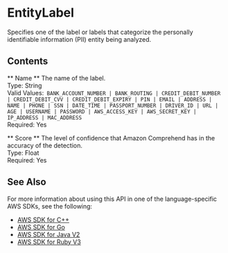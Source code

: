 # EntityLabel<a name="API_EntityLabel"></a>

Specifies one of the label or labels that categorize the personally identifiable information \(PII\) entity being analyzed\.

## Contents<a name="API_EntityLabel_Contents"></a>

 ** Name **   <a name="comprehend-Type-EntityLabel-Name"></a>
The name of the label\.  
Type: String  
Valid Values:` BANK_ACCOUNT_NUMBER | BANK_ROUTING | CREDIT_DEBIT_NUMBER | CREDIT_DEBIT_CVV | CREDIT_DEBIT_EXPIRY | PIN | EMAIL | ADDRESS | NAME | PHONE | SSN | DATE_TIME | PASSPORT_NUMBER | DRIVER_ID | URL | AGE | USERNAME | PASSWORD | AWS_ACCESS_KEY | AWS_SECRET_KEY | IP_ADDRESS | MAC_ADDRESS`   
Required: Yes

 ** Score **   <a name="comprehend-Type-EntityLabel-Score"></a>
The level of confidence that Amazon Comprehend has in the accuracy of the detection\.  
Type: Float  
Required: Yes

## See Also<a name="API_EntityLabel_SeeAlso"></a>

For more information about using this API in one of the language\-specific AWS SDKs, see the following:
+  [AWS SDK for C\+\+](https://docs.aws.amazon.com/goto/SdkForCpp/comprehend-2017-11-27/EntityLabel) 
+  [AWS SDK for Go](https://docs.aws.amazon.com/goto/SdkForGoV1/comprehend-2017-11-27/EntityLabel) 
+  [AWS SDK for Java V2](https://docs.aws.amazon.com/goto/SdkForJavaV2/comprehend-2017-11-27/EntityLabel) 
+  [AWS SDK for Ruby V3](https://docs.aws.amazon.com/goto/SdkForRubyV3/comprehend-2017-11-27/EntityLabel) 